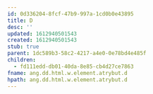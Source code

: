```yaml
---
id: 0d336204-8fcf-47b9-997a-1cd0b0e43895
title: D
desc: ''
updated: 1612940501543
created: 1612940501543
stub: true
parent: 1dc589b3-58c2-4217-a4e0-0e78bd4e485f
children:
  - fd111edd-db01-40da-8e85-cb4d27ce7863
fname: ang.dd.html.w.element.atrybut.d
hpath: ang.dd.html.w.element.atrybut.d
---
```



